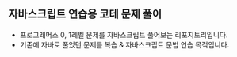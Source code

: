 ## 자바스크립트 연습용 코테 문제 풀이
- 프로그래머스 0, 1레벨 문제를 자바스크립트 풀어보는 리포지토리입니다.
- 기존에 자바로 풀었던 문제를 복습 & 자바스크립트 문법 연습 목적입니다.
